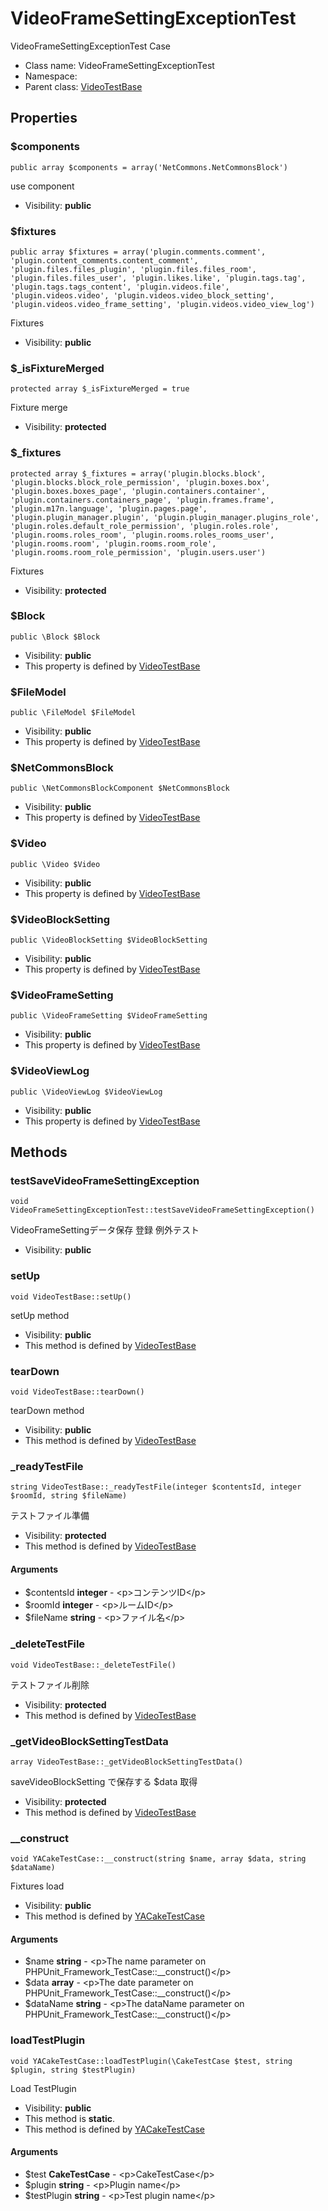VideoFrameSettingExceptionTest
===============

VideoFrameSettingExceptionTest Case




* Class name: VideoFrameSettingExceptionTest
* Namespace: 
* Parent class: [VideoTestBase](VideoTestBase.md)





Properties
----------


### $components

    public array $components = array('NetCommons.NetCommonsBlock')

use component



* Visibility: **public**


### $fixtures

    public array $fixtures = array('plugin.comments.comment', 'plugin.content_comments.content_comment', 'plugin.files.files_plugin', 'plugin.files.files_room', 'plugin.files.files_user', 'plugin.likes.like', 'plugin.tags.tag', 'plugin.tags.tags_content', 'plugin.videos.file', 'plugin.videos.video', 'plugin.videos.video_block_setting', 'plugin.videos.video_frame_setting', 'plugin.videos.video_view_log')

Fixtures



* Visibility: **public**


### $_isFixtureMerged

    protected array $_isFixtureMerged = true

Fixture merge



* Visibility: **protected**


### $_fixtures

    protected array $_fixtures = array('plugin.blocks.block', 'plugin.blocks.block_role_permission', 'plugin.boxes.box', 'plugin.boxes.boxes_page', 'plugin.containers.container', 'plugin.containers.containers_page', 'plugin.frames.frame', 'plugin.m17n.language', 'plugin.pages.page', 'plugin.plugin_manager.plugin', 'plugin.plugin_manager.plugins_role', 'plugin.roles.default_role_permission', 'plugin.roles.role', 'plugin.rooms.roles_room', 'plugin.rooms.roles_rooms_user', 'plugin.rooms.room', 'plugin.rooms.room_role', 'plugin.rooms.room_role_permission', 'plugin.users.user')

Fixtures



* Visibility: **protected**


### $Block

    public \Block $Block





* Visibility: **public**
* This property is defined by [VideoTestBase](VideoTestBase.md)


### $FileModel

    public \FileModel $FileModel





* Visibility: **public**
* This property is defined by [VideoTestBase](VideoTestBase.md)


### $NetCommonsBlock

    public \NetCommonsBlockComponent $NetCommonsBlock





* Visibility: **public**
* This property is defined by [VideoTestBase](VideoTestBase.md)


### $Video

    public \Video $Video





* Visibility: **public**
* This property is defined by [VideoTestBase](VideoTestBase.md)


### $VideoBlockSetting

    public \VideoBlockSetting $VideoBlockSetting





* Visibility: **public**
* This property is defined by [VideoTestBase](VideoTestBase.md)


### $VideoFrameSetting

    public \VideoFrameSetting $VideoFrameSetting





* Visibility: **public**
* This property is defined by [VideoTestBase](VideoTestBase.md)


### $VideoViewLog

    public \VideoViewLog $VideoViewLog





* Visibility: **public**
* This property is defined by [VideoTestBase](VideoTestBase.md)


Methods
-------


### testSaveVideoFrameSettingException

    void VideoFrameSettingExceptionTest::testSaveVideoFrameSettingException()

VideoFrameSettingデータ保存 登録 例外テスト



* Visibility: **public**




### setUp

    void VideoTestBase::setUp()

setUp method



* Visibility: **public**
* This method is defined by [VideoTestBase](VideoTestBase.md)




### tearDown

    void VideoTestBase::tearDown()

tearDown method



* Visibility: **public**
* This method is defined by [VideoTestBase](VideoTestBase.md)




### _readyTestFile

    string VideoTestBase::_readyTestFile(integer $contentsId, integer $roomId, string $fileName)

テストファイル準備



* Visibility: **protected**
* This method is defined by [VideoTestBase](VideoTestBase.md)


#### Arguments
* $contentsId **integer** - &lt;p&gt;コンテンツID&lt;/p&gt;
* $roomId **integer** - &lt;p&gt;ルームID&lt;/p&gt;
* $fileName **string** - &lt;p&gt;ファイル名&lt;/p&gt;



### _deleteTestFile

    void VideoTestBase::_deleteTestFile()

テストファイル削除



* Visibility: **protected**
* This method is defined by [VideoTestBase](VideoTestBase.md)




### _getVideoBlockSettingTestData

    array VideoTestBase::_getVideoBlockSettingTestData()

saveVideoBlockSetting で保存する $data 取得



* Visibility: **protected**
* This method is defined by [VideoTestBase](VideoTestBase.md)




### __construct

    void YACakeTestCase::__construct(string $name, array $data, string $dataName)

Fixtures load



* Visibility: **public**
* This method is defined by [YACakeTestCase](YACakeTestCase.md)


#### Arguments
* $name **string** - &lt;p&gt;The name parameter on PHPUnit_Framework_TestCase::__construct()&lt;/p&gt;
* $data **array** - &lt;p&gt;The date parameter on PHPUnit_Framework_TestCase::__construct()&lt;/p&gt;
* $dataName **string** - &lt;p&gt;The dataName parameter on PHPUnit_Framework_TestCase::__construct()&lt;/p&gt;



### loadTestPlugin

    void YACakeTestCase::loadTestPlugin(\CakeTestCase $test, string $plugin, string $testPlugin)

Load TestPlugin



* Visibility: **public**
* This method is **static**.
* This method is defined by [YACakeTestCase](YACakeTestCase.md)


#### Arguments
* $test **CakeTestCase** - &lt;p&gt;CakeTestCase&lt;/p&gt;
* $plugin **string** - &lt;p&gt;Plugin name&lt;/p&gt;
* $testPlugin **string** - &lt;p&gt;Test plugin name&lt;/p&gt;


